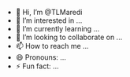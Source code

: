 - 👋 Hi, I’m @TLMaredi
- 👀 I’m interested in ...
- 🌱 I’m currently learning ...
- 💞️ I’m looking to collaborate on ...
- 📫 How to reach me ...
- 😄 Pronouns: ...
- ⚡ Fun fact: ...

<!---
TLMaredi/TLMaredi is a ✨ special ✨ repository because its `README.md` (this file) appears on your GitHub profile.
You can click the Preview link to take a look at your changes.
--->
